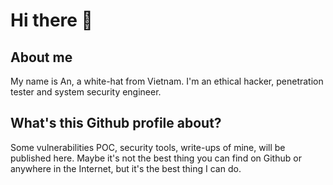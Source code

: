 # Hi there 👋

## About me

My name is An, a white-hat from Vietnam. I'm an ethical hacker, penetration tester and system security engineer.

## What's this Github profile about?

Some vulnerabilities POC, security tools, write-ups of mine, will be published here. Maybe it's not the best thing you can find on Github or anywhere in the Internet, but it's the best thing I can do.
